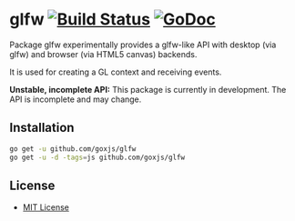 # glfw [![Build Status](https://travis-ci.org/goxjs/glfw.svg?branch=master)](https://travis-ci.org/goxjs/glfw) [![GoDoc](https://godoc.org/github.com/goxjs/glfw?status.svg)](https://godoc.org/github.com/goxjs/glfw)

Package glfw experimentally provides a glfw-like API
with desktop (via glfw) and browser (via HTML5 canvas) backends.

It is used for creating a GL context and receiving events.

**Unstable, incomplete API:** This package is currently in development. The API is incomplete and may change.

Installation
------------

```bash
go get -u github.com/goxjs/glfw
go get -u -d -tags=js github.com/goxjs/glfw
```

License
-------

- [MIT License](http://opensource.org/licenses/mit-license.php)
